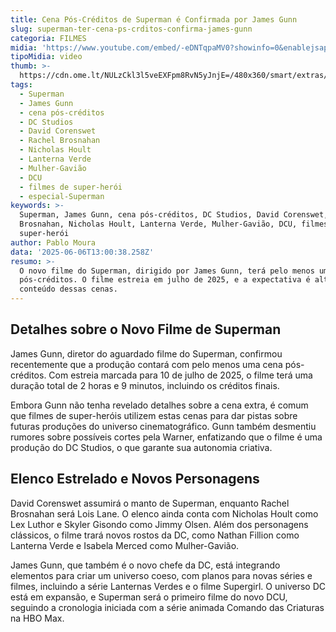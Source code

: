 ```yaml
---
title: Cena Pós-Créditos de Superman é Confirmada por James Gunn
slug: superman-ter-cena-ps-crditos-confirma-james-gunn
categoria: FILMES
midia: 'https://www.youtube.com/embed/-eDNTqpaMV0?showinfo=0&enablejsapi=1'
tipoMidia: video
thumb: >-
  https://cdn.ome.lt/NULzCkl3l5veEXFpm8RvN5yJnjE=/480x360/smart/extras/conteudos/Captura_de_tela_2025-06-06_093124.png
tags:
  - Superman
  - James Gunn
  - cena pós-créditos
  - DC Studios
  - David Corenswet
  - Rachel Brosnahan
  - Nicholas Hoult
  - Lanterna Verde
  - Mulher-Gavião
  - DCU
  - filmes de super-herói
  - especial-Superman
keywords: >-
  Superman, James Gunn, cena pós-créditos, DC Studios, David Corenswet, Rachel
  Brosnahan, Nicholas Hoult, Lanterna Verde, Mulher-Gavião, DCU, filmes de
  super-herói
author: Pablo Moura
data: '2025-06-06T13:00:38.258Z'
resumo: >-
  O novo filme do Superman, dirigido por James Gunn, terá pelo menos uma cena
  pós-créditos. O filme estreia em julho de 2025, e a expectativa é alta para o
  conteúdo dessas cenas.
---
```


## Detalhes sobre o Novo Filme de Superman

James Gunn, diretor do aguardado filme do Superman, confirmou recentemente que a produção contará com pelo menos uma cena pós-créditos. Com estreia marcada para 10 de julho de 2025, o filme terá uma duração total de 2 horas e 9 minutos, incluindo os créditos finais.

Embora Gunn não tenha revelado detalhes sobre a cena extra, é comum que filmes de super-heróis utilizem estas cenas para dar pistas sobre futuras produções do universo cinematográfico. Gunn também desmentiu rumores sobre possíveis cortes pela Warner, enfatizando que o filme é uma produção do DC Studios, o que garante sua autonomia criativa.

## Elenco Estrelado e Novos Personagens

David Corenswet assumirá o manto de Superman, enquanto Rachel Brosnahan será Lois Lane. O elenco ainda conta com Nicholas Hoult como Lex Luthor e Skyler Gisondo como Jimmy Olsen. Além dos personagens clássicos, o filme trará novos rostos da DC, como Nathan Fillion como Lanterna Verde e Isabela Merced como Mulher-Gavião.

James Gunn, que também é o novo chefe da DC, está integrando elementos para criar um universo coeso, com planos para novas séries e filmes, incluindo a série Lanternas Verdes e o filme Supergirl. O universo DC está em expansão, e Superman será o primeiro filme do novo DCU, seguindo a cronologia iniciada com a série animada Comando das Criaturas na HBO Max.
